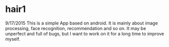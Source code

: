 # hair1
9/17/2015
This is a simple App based on android.
It is mainly about image processing, face recognition, recommendation and so on.
It may be unperfect and full of bugs, but I want to work on it for a long time to improve myself.
